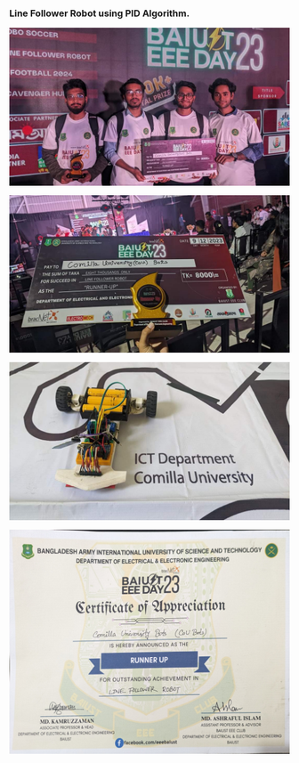 ### Line Follower Robot using PID Algorithm.

![CoU Bots Team](https://github.com/devjewel01/LFR_QTR/blob/main/LFR_Document/BAIUST_LFR_Group.jpg)

![Price](https://github.com/devjewel01/LFR_QTR/blob/main/LFR_Document/BAIUST_LFR_Price.jpg)

![LFR](https://github.com/devjewel01/LFR_QTR/blob/main/LFR_Document/LFR_Image.jpg)

![Certificate](https://github.com/devjewel01/LFR_QTR/blob/main/LFR_Document/BAIUST_LFR_Certificate.jpg)
